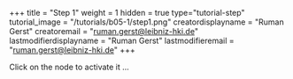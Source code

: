 +++
title = "Step 1"
weight = 1
hidden = true
type="tutorial-step"
tutorial_image = "/tutorials/b05-1/step1.png"
creatordisplayname = "Ruman Gerst"
creatoremail = "ruman.gerst@leibniz-hki.de"
lastmodifierdisplayname = "Ruman Gerst"
lastmodifieremail = "ruman.gerst@leibniz-hki.de"
+++

Click on the node to activate it  ...